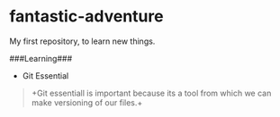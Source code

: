# fantastic-adventure
My first repository, to learn new things.

###Learning###

* Git Essential

> +Git essentiall is important because its a tool from which we can make versioning of our files.+
